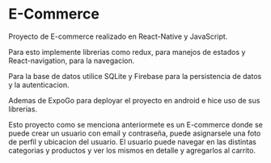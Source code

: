 # E-Commerce

Proyecto de E-commerce realizado en React-Native y JavaScript.

Para esto implemente librerias como redux, para manejos de estados y React-navigation, para la navegacion.

Para la base de datos utilice SQLite y Firebase para la persistencia de datos y la autenticacion.

Ademas de ExpoGo para deployar el proyecto en android e hice uso de sus librerias.

Esto proyecto como se menciona anteriormete es un E-commerce donde se puede crear un usuario con email y contraseña, puede asignarsele una foto de perfil y ubicacion del usuario. 
El usuario puede navegar en las distintas categorias y productos y ver los mismos en detalle y agregarlos al carrito.
